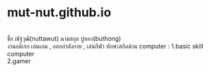 # mut-nut.github.io
<br/>
ชื่อ ณัฐวุฒิ(nuttawut) นามสกุล บู่ทอง(buthong) <br/>
งานอดิเรก เล่นเกม , ออกกำลังกาย , เล่นกีฬา 
ทักษะสกิลด้าน computer : 
1.basic skill computer <br/>
2.gamer 

 
